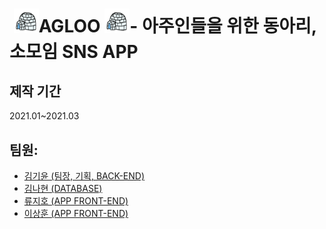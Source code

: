 # &nbsp;<img src="https://github.com/anythingcodes/slack-emoji-for-techies/blob/gh-pages/emoji/igloo.gif" width="40px">AGLOO&nbsp;<img src="https://github.com/anythingcodes/slack-emoji-for-techies/blob/gh-pages/emoji/igloo.gif" width="40px">- 아주인들을 위한 동아리, 소모임 SNS APP
## 제작 기간
2021.01~2021.03

## 팀원:
* [김기윤 (팀장, 기획, BACK-END)](https://github.com/ccrakel)
* [김나현 (DATABASE)](https://github.com/6twinsniwt9)
* [류지호 (APP FRONT-END)](https://github.com/ryuzho)
* [이상훈 (APP FRONT-END)](https://github.com/FriedEggChicken)


